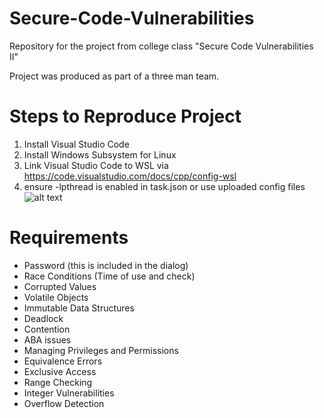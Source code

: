 # Secure-Code-Vulnerabilities
Repository for the project from college class "Secure Code Vulnerabilities II"

Project was produced as part of a three man team.

# Steps to Reproduce Project
1. Install Visual Studio Code
2. Install Windows Subsystem for Linux
3. Link Visual Studio Code to WSL via https://code.visualstudio.com/docs/cpp/config-wsl
4. ensure -lpthread is enabled in task.json or use uploaded config files
![alt text](https://cdn.discordapp.com/attachments/1045786632214810754/1047350544383086592/image.png)


# Requirements
* Password (this is included in the dialog)
* Race Conditions (Time of use and check)
* Corrupted Values
* Volatile Objects
* Immutable Data Structures
* Deadlock
* Contention
* ABA issues
* Managing Privileges and Permissions
* Equivalence Errors
* Exclusive Access
* Range Checking
* Integer Vulnerabilities
* Overflow Detection
